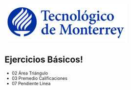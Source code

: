 ![Tec de Monterrey](images/logotecmty.png)
# Ejercicios Básicos!

- 02 Área Triángulo
- 03 Premedio Calificaciones
- 07 Pendiente Línea
